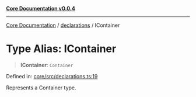 [**Core Documentation v0.0.4**](../../README.md)

***

[Core Documentation](../../modules.md) / [declarations](../README.md) / IContainer

# Type Alias: IContainer

> **IContainer**: `Container`

Defined in: [core/src/declarations.ts:19](https://github.com/stonemjs/core/blob/d2167ff53d508d3a75c05f0cf962180518d3e061/src/declarations.ts#L19)

Represents a Container type.

